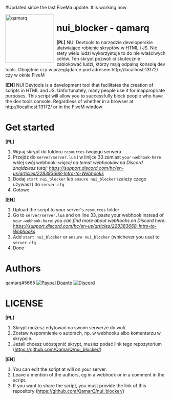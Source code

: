 #Updated since the last FiveMa update. It is working now

<img width="150" height="150" align="left" style="float: left; margin: 0 10px 0 0;" alt="qamarq" src="https://i.imgur.com/IRySH8e.png">  

# nui_blocker - qamarq
**[PL]**
NUI Devtools to narzędzie developerskie ułatwiające robienie skryptów w HTML i JS. Nie stety wielu ludzi wykorzystuje to do nie właściwych celów.
Ten skrypt pozwoli ci skutecznie zablokować ludzi, którzy mają odpalną konsolę dev tools. Obojętnie czy w przeglądarce pod adresem http://localhost:13172/ czy w oknie FiveM

**[EN]**
NUI Devtools is a development tool that facilitates the creation of scripts in HTML and JS. Unfortunately, many people use it for inappropriate purposes.
This script will allow you to successfully block people who have the dev tools console. Regardless of whether in a browser at http://localhost:13172/ or in the FiveM window



# Get started
**[PL]**
1. Wgraj skrypt do folderu `resources` twojego serwera
2. Przejdź do `server/server.lua` i w linijce 33 zamiast `your-webhook-here` wklej swój webhook: *więcej na temat webhooków na Discord znajdziesz tutaj: https://support.discord.com/hc/en-us/articles/228383668-Intro-to-Webhooks*
3. Dodaj `start nui_blocker` lub `ensure nui_blocker` (zależy czego używasz) do `server.cfg`
4. Gotowe

**[EN]**
1. Upload the script to your server's `resources` folder
2. Go to `server/server.lua` and on line 33, paste your webhook instead of `your-webhook-here`: *you can find more about webhooks on Discord here: https://support.discord.com/hc/en-us/articles/228383668-Intro-to-Webhooks*
3. Add `start nui_blocker` or `ensure nui_blocker` (whichever you use) to `server.cfg`
4. Done



# Authors

qamarq#5665
[![Paypal Doante](https://img.shields.io/badge/paypal-donate-blue.svg)](https://paypal.me/KMarczak123)
[![Discord](https://discordapp.com/api/guilds/772941356423315527/embed.png)](https://discord.gg/buSQU2Bjxc)


# LICENSE
**[PL]**
1. Skrypt możesz edytować na swoim serwerze do woli. 
2. Zostaw wspomnienie o autorach, np. w webhooku albo komentarzu w skrypcie.
3. Jeżeli chcesz udostępnić skrypt, musisz podać link tego repozytorium (https://github.com/QamarQ/nui_blocker/)

**[EN]**
1. You can edit the script at will on your server.
2. Leave a mention of the authors, eg in a webhook or in a comment in the script.
3. If you want to share the script, you must provide the link of this repository (https://github.com/QamarQ/nui_blocker/)



